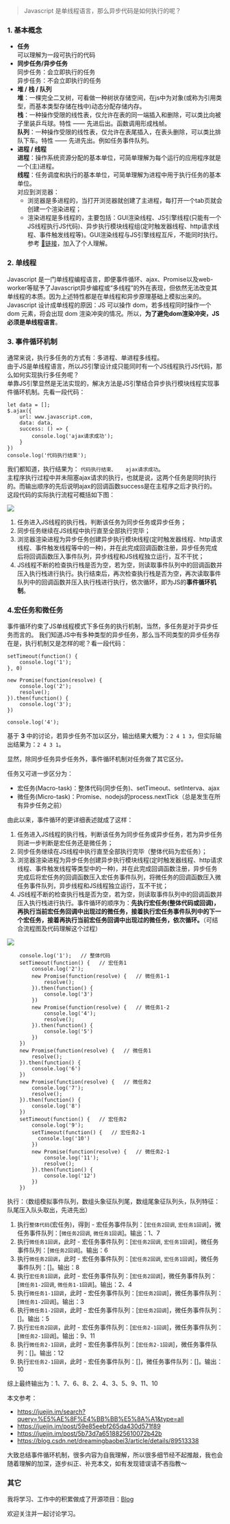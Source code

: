 > Javascript 是单线程语言，那么异步代码是如何执行的呢？

### 1. 基本概念
* **任务**  
  可以理解为一段可执行的代码  
* **同步任务/异步任务**  
  同步任务：会立即执行的任务  
  异步任务：不会立即执行的任务
* **堆 / 栈 / 队列**  
  **堆**：一棵完全二叉树，可看做一种树状存储空间，在js中为对象(或称为引用类型，而基本类型存储在栈中)动态分配存储内存。  
  **栈**：一种操作受限的线性表，仅允许在表的同一端插入和删除，可以类比向被子里装乒乓球。特性 —— 先进后出。函数调用形成栈帧。  
  **队列**：一种操作受限的线性表，仅允许在表尾插入，在表头删除，可以类比排队下车。特性 —— 先进先出。例如任务事件队列。
* **进程 / 线程**  
  **进程**：操作系统资源分配的基本单位，可简单理解为每个运行的应用程序就是一个(主)进程。  
  **线程**：任务调度和执行的基本单位，可简单理解为进程中用于执行任务的基本单位。   
  对应到浏览器：
  * 浏览器是多进程的，当打开浏览器就创建了主进程，每打开一个tab页就会创建一个渲染进程；
  * 渲染进程是多线程的，主要包括：GUI渲染线程、JS引擎线程(只能有一个JS线程执行JS代码)、异步执行模块线程组(定时触发器线程、http请求线程、事件触发线程等)。GUI渲染线程与JS引擎线程互斥，不能同时执行。  
  参考 [🔗链接](https://blog.csdn.net/dreamingbaobei3/article/details/89513338)，加入了个人理解。

### 2. 单线程
Javascript 是一门单线程编程语言，即便事件循环、ajax、Promise以及web-worker等赋予了Javascript异步编程或“多线程”的外在表现，但依然无法改变其单线程的本质。因为上述特性都是在单线程和异步原理基础上模拟出来的。  
Javascript 设计成单线程的原因：JS 可以操作 dom，若多线程同时操作一个 dom 元素，将会出现 dom 渲染冲突的情况。所以，**为了避免dom渲染冲突，JS 必须是单线程语言**。

### 3. 事件循环机制
通常来说，执行多任务的方式有：多进程、单进程多线程。  
由于JS是单线程语言，所以JS引擎设计成只能同时有一个JS线程执行JS代码，那么如何实现执行多任务呢？  
单靠JS引擎显然是无法实现的，解决方法是JS引擎结合异步执行模块线程实现事件循环机制。先看一段代码：

    let data = [];
    $.ajax({
        url: www.javascript.com,
        data: data,
        success: () => {
            console.log('ajax请求成功');
        }
    })
    console.log('代码执行结束');

我们都知道，执行结果为： `代码执行结束、   ajax请求成功`。  
主程序执行过程中并未阻塞ajax请求的执行，也就是说，这两个任务是同时执行的。而输出顺序的先后说明ajax的回调函数success是在主程序之后才执行的。  
这段代码的实际执行流程可概括如下图：

![](https://user-gold-cdn.xitu.io/2020/1/4/16f70b252899ac27?w=1138&h=1074&f=png&s=104654)

1. 任务进入JS线程的执行栈，判断该任务为同步任务或异步任务；
2. 同步任务继续在JS线程中执行直至全部执行完毕；
3. 浏览器渲染进程为异步任务创建异步执行模块线程(定时触发器线程、http请求线程、事件触发线程等中的一种)，并在此完成回调函数注册，异步任务完成后将回调函数压入事件队列，异步线程和JS线程独立运行，互不干扰；
4. JS线程不断的检查执行栈是否为空，若为空，则读取事件队列中的回调函数并压入执行栈进行执行。执行结束后，再次检查执行栈是否为空，再次读取事件队列中的回调函数并压入执行栈进行执行，依次循环，即为JS的**事件循环机制**。

### 4.宏任务和微任务
事件循环约束了JS单线程模式下多任务的执行机制，当然，多任务是对于异步任务而言的。
我们知道JS中有多种类型的异步任务，那么当不同类型的异步任务存在是，执行机制又是怎样的呢？看一段代码：

    setTimeout(function() {
        console.log('1');
    }, 0)

    new Promise(function(resolve) {
        console.log('2');
        resolve();
    }).then(function() {
        console.log('3');
    })

    console.log('4');

基于 **3** 中的讨论，若异步任务不加以区分，输出结果大概为：`2 4 1 3`，但实际输出结果为：`2 4 3 1`。

显然，除同步任务异步任务外，事件循环机制对任务做了其它区分。

任务又可进一步区分为：
* 宏任务(Macro-task)：整体代码(同步任务)、setTimeout、setInterva、ajax
* 微任务(Micro-task)：Promise、nodejs的process.nextTick（总是发生在所有异步任务之前）

由此以来，事件循环的更详细表述就成了这样：
1. 任务进入JS线程的执行栈，判断该任务为同步任务或异步任务，若为异步任务则进一步判断是宏任务还是微任务；
2. 同步任务继续在JS线程中执行直至全部执行完毕（整体代码为宏任务）；
3. 浏览器渲染进程为异步任务创建异步执行模块线程(定时触发器线程、http请求线程、事件触发线程等类型中的一种)，并在此完成回调函数注册，异步任务完成后将宏任务的回调函数压入宏任务事件队列，将微任务的回调函数压入微任务事件队列，异步线程和JS线程独立运行，互不干扰；
4. JS线程不断的检查执行栈是否为空，若为空，则读取事件队列中的回调函数并压入执行栈进行执行。事件循环的顺序为：**先执行宏任务(整体代码或回调)，再执行当前宏任务回调中出现过的微任务，接着执行宏任务事件队列中的下一个宏任务，接着再执行当前宏任务回调中出现过的微任务，依次循环。**（可结合流程图及代码理解这个过程）

![](https://user-gold-cdn.xitu.io/2020/1/4/16f70b2e1597d4eb?w=1468&h=1230&f=png&s=67909)

        console.log('1');   // 整体代码  
        setTimeout(function() {   // 宏任务1  
            console.log('2');
            new Promise(function(resolve) {   // 微任务1-1  
                resolve();
            }).then(function() {
                console.log('3')
            })
            new Promise(function(resolve) {   // 微任务1-2  
                console.log('4');
                resolve();
            }).then(function() {
                console.log('5')
            })
        })
        new Promise(function(resolve) {   // 微任务1  
            resolve();
        }).then(function() {
            console.log('6')
        })
        new Promise(function(resolve) {   // 微任务2  
            console.log('7');
            resolve();
        }).then(function() {
            console.log('8')
        })
        setTimeout(function() {   // 宏任务2  
            console.log('9');
            setTimeout(function() {   // 宏任务2-1  
              console.log('10')
            })
            new Promise(function(resolve) {   // 微任务2-1  
                console.log('11');
                resolve();
            }).then(function() {
                console.log('12')
            })
        })

执行：（数组模拟事件队列，数组头象征队列尾，数组尾象征队列头，队列特征：队尾压入队头取出，先进先出）
1. 执行`整体代码`(宏任务)，得到 - 宏任务事件队列：[`宏任务2回调`, `宏任务1回调`]，微任务事件队列：[`微任务2回调`, `微任务1回调`]。输出：1、7
2. 执行`微任务1回调`，此时 - 宏任务事件队列：[`宏任务2回调`, `宏任务1回调`]，微任务事件队列：[`微任务2回调`]。输出：6
3. 执行`微任务2回调`，此时 - 宏任务事件队列：[`宏任务2回调`, `宏任务1回调`]，微任务事件队列：[]。输出：8
4. 执行`宏任务1回调`，此时 - 宏任务事件队列：[`宏任务2回调`]，微任务事件队列：[`微任务1-2回调`, `微任务1-1回调`]。输出：2、4
5. 执行`微任务1-1回调`，此时 - 宏任务事件队列：[`宏任务2回调`]，微任务事件队列：[`微任务1-2回调`]。输出：3
6. 执行`微任务1-2回调`，此时 - 宏任务事件队列：[`宏任务2回调`]，微任务事件队列：[]。输出：5
7. 执行`宏任务2回调`，此时 - 宏任务事件队列：[`宏任务2-1回调`]，微任务事件队列：[`微任务2-1回调`]。输出：9、11
8. 执行`微任务2-1回调`，此时 - 宏任务事件队列：[`宏任务2-1回调`]，微任务事件队列：[]。输出：12
9. 执行`宏任务2-1回调`，此时 - 宏任务事件队列：[]，微任务事件队列：[]。输出：10  

综上最终输出为：1、7、6、8、2、4、3、5、9、11、10

本文参考：
* https://juejin.im/search?query=%E5%AE%8F%E4%BB%BB%E5%8A%A1&type=all
* https://juejin.im/post/59e85eebf265da430d571f89
* https://juejin.im/post/5b73d7a6518825610072b42b
* https://blog.csdn.net/dreamingbaobei3/article/details/89513338

大致总结事件循环机制，很多内容为自我理解，所以很多细节经不起推敲，我也会随着理解的加深，逐步纠正、补充本文，如有发现错误请不吝指教～

### 其它
我将学习、工作中的积累做成了开源项目：[Blog](https://github.com/Zhang-Jerry/Blog)

欢迎关注并一起讨论学习。
